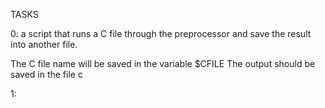 TASKS

0: a script that runs a C file through the preprocessor and save the result into another file.

The C file name will be saved in the variable $CFILE
The output should be saved in the file c

1:
